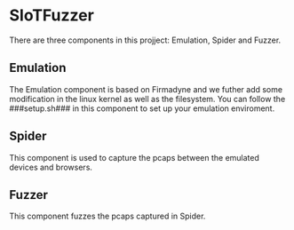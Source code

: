 # SIoTFuzzer
There are three components in this projject: Emulation, Spider and Fuzzer.
## Emulation
The Emulation component is based on Firmadyne and we futher add some modification in the linux kernel as well as the filesystem.
You can follow the ###setup.sh### in this component to set up your emulation enviroment.

## Spider 
This component is used to capture the pcaps between the emulated devices and browsers.

## Fuzzer
This component fuzzes the pcaps captured in Spider.

